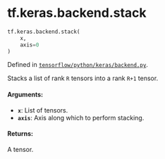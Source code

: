 <div itemscope itemtype="http://developers.google.com/ReferenceObject">
<meta itemprop="name" content="tf.keras.backend.stack" />
</div>

# tf.keras.backend.stack

``` python
tf.keras.backend.stack(
    x,
    axis=0
)
```



Defined in [`tensorflow/python/keras/backend.py`](https://www.tensorflow.org/code/tensorflow/python/keras/backend.py).

Stacks a list of rank `R` tensors into a rank `R+1` tensor.

#### Arguments:

* <b>`x`</b>: List of tensors.
* <b>`axis`</b>: Axis along which to perform stacking.


#### Returns:

A tensor.